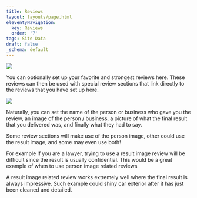 ```yaml
---
title: Reviews
layout: layouts/page.html
eleventyNavigation:
  key: Reviews
  order: '7'
tags: Site Data
draft: false
_schema: default
---
```

![](/assets/images/uploads/image-38.png)

You can optionally set up your favorite and strongest reviews here. These reviews can then be used with special review sections that link directly to the reviews that you have set up here.

![](/assets/images/uploads/image-39.png)

Naturally, you can set the name of the person or business who gave you the review, an image of the person / business, a picture of what the final result that you delivered was, and finally what they had to say.

Some review sections will make use of the person image, other could use the result image, and some may even use both!

For example if you are a lawyer, trying to use a result image review will be difficult since the result is usually confidential. This would be a great example of when to use person image related reviews

A result image related review works extremely well where the final result is always impressive. Such example could shiny car exterior after it has just been cleaned and detailed.